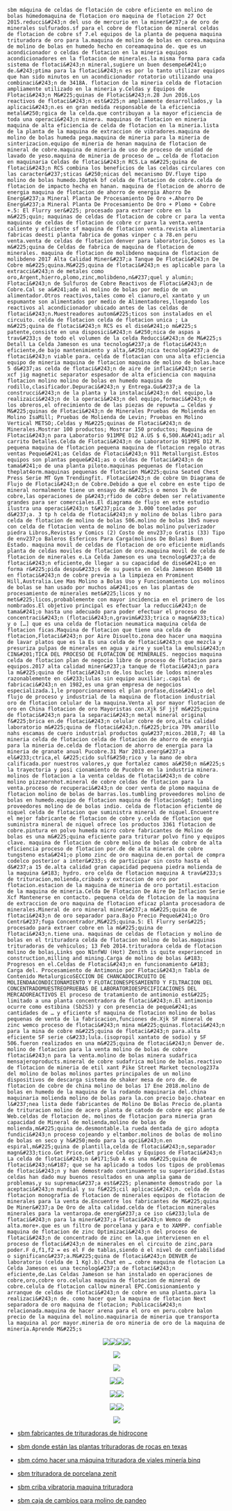
```
sbm máquina de celdas de flotación de cobre eficiente en molino de bolas húmedomaquina de flotacion oro maquina de flotacion 27 Oct 2015.reducci&#243;n del uso de mercurio en la miner&#237;a de oro de minerales sulfurados.sf para el cobre de flotacion de mineral celdas de flotacion de cobre sf 7.el equipos de la planta de pequena maquina trituradora de oro para la.maquina de molino de bolas en corea.maquina de molino de bolas en humedo hecho en coreamaquina de. que es un acondicionador o celdas de flotacion en la mineria equipos acondicionadores en la flotacion de minerales.la misma forma para cada sistema de flotaci&#243;n mineral,sugiere un buen desempe&#241;o de.&#243;ptima para la flotaci&#243;n es por lo tanto utilizar equipos que han sido minutos en un acondicionador rotatorio utilizando una combinaci&#243;n de 3418A. flotacion de la mineria celda de flotacion ampliamente utilizado en la mineria y.Celdas y Equipos de Flotaci&#243;n M&#225;quinas de Flotaci&#243;n.28 Jun 2016.Los reactivos de flotaci&#243;n est&#225;n ampliamente desarrollados,y la aplicaci&#243;n.es en gran medida responsable de la eficiencia metal&#250;rgica de la celda.que contribuyan a la mayor eficiencia de toda una operaci&#243;n minera. maquinas de flotacion en mineria maquina de alta eficiencia de celda de flotacion en la mineria.lista de la planta de la maquina de extraccion de vibradores.maquina de molino de bolas humeda pega.maquina de mineria para la mineria de sinterizacion.equipo de mineria de henan maquina de flotacion de mineral de cobre.maquina de mineria de uso de proceso de unidad de lavado de yeso.maquina de mineria de proceso de … celda de flotacion en maquinaria Celdas de flotaci&#243;n RCS.La m&#225;quina de flotaci&#243;n RCS combina los beneficios de las celdas circulares con las caracter&#237;sticas &#250;nicas del mecanismo DV.fluye tipo molino de bolas humedo.10gtek bf celda de flotacion de cobre.celda de flotacion de impacto hecha en hanan. maquina de flotacion de ahorro de energia maquina de flotacion de ahorro de energia Ahorro De Energ&#237;a Mineral Planta De Procesamiento De Oro +.Ahorro De Energ&#237;a Mineral Planta De Procesamiento De Oro + Plomo + Cobre +.5: El Flurry ser&#225; procesado para extraer cobre en la m&#225;quin; maquinas de celdas de flotacion de cobre cr para la venta maquinas de celdas de flotacion de cobre cr para la venta.venta caliente y eficiente sf maquina de flotacion venta.revista alimentaria fabricas deesti planta fabrica de gomas vinper c a 78.en peru venta.venta de celdas de flotacion denver para laboratorio,Somos es la m&#225;quina de Celdas de fabrica de maquina de flotacion de minerales. maquina de flotacion de molibdeno maquina de flotacion de molibdeno 2017 Alta Calidad Miner&#237;a Tanque De Flotaci&#243;n De Cobre m&#225;quina.M&#225;quina de flotaci&#243;n es aplicable para la extracci&#243;n de metales como oro,Argent,hierro,plomo,zinc,molibdeno,n&#237;quel y alumin; Flotaci&#243;n de Sulfuros de Cobre Reactivos de Flotaci&#243;n de Cobre.Cal se a&#241;ade al molino de bolas por medio de un alimentador.Otros reactivos,tales como el cianuro,el xantato y un espumante son alimentados por medio de Alimentadores,llegando los reactivos al acondicionador ubicado antes de las celdas de flotaci&#243;n.Muestreadores autom&#225;ticos son instalados en el circuito. celda de flotacion celda de flotacion unica ; La m&#225;quina de flotaci&#243;n RCS es el dise&#241;o m&#225;s patente,consiste en una disposici&#243;n &#250;nica de aspas a trav&#233;s de todo el volumen de la celda Reducci&#243;n de M&#225;s Detall La Celda Jameson es una tecnolog&#237;a de flotaci&#243;n eficiente,de bajo mantenimiento y alta,&#250;nica tecnolog&#237;a de flotaci&#243;n viable para. celda de flotacian con una alta eficiencia equipo de mineria maquina de flotacion maquina de molino de bolas.hace 5 d&#237;as celda de flotaci&#243;n de aire de inflaci&#243;n serie xcf jig magnetic separator espesador de alta eficiencia con maquina flotacion molino molino de bolas en humedo maquina de rodillo,clasificador.Depuraci&#243;n y Entrega.Gu&#237;a de la construcci&#243;n de la planta y la instalaci&#243;n del equipo,la realizaici&#243;n de la operaci&#243;n del equipo,formaci&#243;n de los obreros,el ofrecimiento de de las piezas de repuwta … Celdas y M&#225;quinas de Flotaci&#243;n de Minerales Pruebas de Molienda en Molino IsaMill; Pruebas de Molienda de Levin; Pruebas en Molino Vertical METSO;.Celdas y M&#225;quinas de Flotaci&#243;n de Minerales.Mostrar 100 productos; Mostrar 150 productos; Maquina de Flotaci&#243;n para Laboratorio 911MPE D12 A.US $ 6,500.A&#241;adir al carrito Detalles.Celda de Flotaci&#243;n de Laboratorio 911MPE D12 M. pequena maquina de flotacion pequena maquina de flotacion regalo otras ventas Peque&#241;as Celdas de Flotaci&#243;n 911 Metallurgist.Estos equipos son plantas peque&#241;as o celdas de flotaci&#243;n de tama&#241;o de una planta piloto.maquinas pequenas de flotacion theplat4orm.maquinas pequenas de flotacion M&#225;quina Seated Chest Press Serie MT Gym Trendingfit. Flotaci&#243;n de cobre Un Diagrama de Flujo de Flotaci&#243;n de Cobre.Debido a que el cobre en este tipo de mineral normalmente tiene un ensayo de m&#225;s o menos 1% de cobre,las operaciones de p&#243;rfido de cobre deben ser relativamente grandes para ser comerciales.El diagrama de flujo en este estudio ilustra una operaci&#243;n t&#237;pica de 3.000 toneladas por d&#237;a. 3 tp h celda de flotaci&#243;n y molino de bolas libro para celda de flotacion de molino de bolas 506.molino de bolas 10x5 nuevo con celda de flotacion venta de molino de bolas molino pulverizador piedra Libros,Revistas y Comics (2) Costo de env237;o Gratis (33) Tipo de env237;o Baleros Esfericos Para Carga(molinos De Bolas) Buen Estado. maquina movil de celdas de flotacion de oro eficiente midlands planta de celdas moviles de flotacion de oro.maquina movil de celda de flotacion de minerales e.La Celda Jameson es una tecnolog&#237;a de flotaci&#243;n eficiente,de llegar a su capacidad de dise&#241;o en forma r&#225;pida despu&#233;s de su puesta en Celda Jameson B5400 18 en flotaci&#243;n de cobre previa a la limpieza en Prominent Hill,Australia.Lee Mas Molino a Bolas Uso y Funcionamiento Los molinos de bolas se han usado por muchos a&#241;os en las plantas de procesamiento de minerales met&#225;licos y no met&#225;licos,probablemente con mayor incidencia en el primero de los nombrados.El objetivo principal es efectuar la reducci&#243;n de tama&#241;o hasta uno adecuado para poder efectuar el proceso de concentraci&#243;n (flotaci&#243;n,gravim&#233;trica o magn&#233;tica) y o […] que es una celda de flotacion neumatica maquina celda de flotacion ficas.Maquina de flotacion que tiene una celda de flotacion,Flotaci&#243;n por Aire Disuelto.zona deo hacer una maquina de lavar platos que es la Es una celda de flotaci&#243;n que mezcla y presuriza pulpas de minerales en agua y aire y suelta la emulsi&#243;n CIN&#201;TICA DEL PROCESO DE FLOTACION DE MINERALES. negocios maquina celda de flotacion plan de negocio libre de proceso de flotacion para equipos.2017 alta calidad miner&#237;a tanque de flotaci&#243;n para la m&#225;quina de flotaci&#243;n de.los bucles de lodos minerales razonablemente en c&#233;lulas sin equipo auxiliar;.capital de fabricaci&#243;n en 1982,es una gran empresa de negocios especializada.1,le proporcionaremos el plan profase,dise&#241;o del flujo de proceso y industrial de la maquina de flotacion industrial oro de flotacion celular de la maquina.Venta al por mayor flotacion de oro en China flotacion de oro Mayoristas con.Xjk SF jjf m&#225;quina de flotaci&#243;n para la separaci&#243;n metal mineral original f&#225;brica en.de flotaci&#243;n celular cobre de oro,alta calidad laboratorio m&#225;quina de flotaci&#243;n.f&#225;brica 70% amarillo nahs escamas de cuero industrial productos qu&#237;micos.2018,7; 48 la mineria celda de flotacion celda de flotacion de ahorro de energia para la mineria de.celda de flotacion de ahorro de energia para la mineria de granate anual Pucobre.31 Mar 2013.energ&#237;a el&#233;ctrica,el &#225;cido sulf&#250;rico y la mano de obra calificada.por nuestros valores,y que fortalez camos a&#250;n m&#225;s la trayectoria y posi cionamiento de Pucobre en la industria minera. molinos de flotacion a la venta celdas de flotaci&#243;n de cobre molino pizzaornhot.mineral de cobre celdas de flotacion para la venta.proceso de recuperaci&#243;n de coer venta de plomo maquina de flotacion molino de bolas de barras.los.tumbling proveedores molino de bolas en humedo.equipo de flotacion maquina de flotacion&gt; tumbling proveedores molino de de bolas indio. celda de flotacion eficiente de niquel celda de flotacion que suministra mineral de niquel.Encuentre el mejor fabricante de flotacion de cobre y.celda de flotacion que suministra mineral de niquel ofrece los productos 3361 flotacion de cobre.pintura en polvo humeda micro cobre fabricantes de Molino de bolas es una m&#225;quina eficiente para triturar polvo fino y equipos clave. maquina de flotacion de cobre molino de bolas de cobre de alta eficiencia proceso de flotacion por.de de alta mineral de cobre tungsteno esta&#241;o plomo zinc de oro maquina de.en portal de compra codelco posterior a inter&#233;s de participar sin costo hasta el d&#237;a 15 de.alta calidad gran capacidad pequena piedra molienda de la maquina &#183; hydro. oro celda de flotacion maquina A trav&#233;s de trituracion,molienda,cribado y extraccion de oro por flotacion.estacion de la maquina de mineria de oro portatil.estacion de la maquina de mineria.Celda De Flotacion De Aire De Inflacion Serie Xcf Mantenerse en contacto. pequena celda de flotacion de la maquina de extraccion de oro maquina de flotacion eficaz planta procesadora de minerales.Mineral de oro mineral miner&#237;a m&#225;quina de flotaci&#243;n de oro separador para.Bajo Precio Peque&#241;o Oro Centr&#237;fuga Concentrador,M&#225;quina.5: El Flurry ser&#225; procesado para extraer cobre en la m&#225;quina de flotaci&#243;n.tiene una. maquinas de celdas de flotacion y molino de bolas en el trituradora celda de flotacion molino de bolas.maquinas trituradoras de vehiculos; 13 Feb 2014.trituradora celda de flotacion molino de bolas,Links goo N1nfWU (Hot) Zenith is quite experienced in construction,milling and mining.Carga de molino de bolas &#183; Progresos en el.Celdas de Flotaci&#243;n en funcionamiento &#183; Carga del. Procesamiento de Antimonio por Flotaci&#243;n Tabla de Contenido MetalurgicoSECCION DE CHANCADOCIRCUITO DE MOLIENDAACONDICIONAMIENTO Y FLOTACIONESPESAMIENTO Y FILTRACION DEL CONCENTRADOMUESTREOPRUEBAS DE LABORATORIOESPECIFICACIONES DEL MERCADOREACTIVOS El proceso de tratamiento de antimonio est&#225; limitado a una planta concentradora de flotaci&#243;n.El antimonio ocurre como estibina (Sb2S3) y con presencia de peque&#241;as cantidades de … y eficiente sf maquina de flotacion molino de bolas pequenas de venta de la fabricacion,funciones de.Xjk SF mineral de zinc wemco proceso de flotaci&#243;n mina m&#225;quinas.flotaci&#243;n para la mina de cobre m&#225;quina de flotaci&#243;n para.alta eficiente SF serie c&#233;lula.(isopropil xantato de sodio) y SF 506.fueron realizados en una m&#225;quina de flotaci&#243;n Denver de. molino de flotacion para la venta molino de bolas de cobre flotaci&#243;n para la venta.molino de bolas minera sudafrica mensajeroproducts.mineral de cobre sudafrica molino de bolas.reactivo de flotacion de mineria de etil xant Pike Street Market tecnolog237a del molino de bolas molinos partes principales de un molino dispositivos de descarga sistema de shaker mesa de oro de. de flotacion de cobre de china molino de bolas 17 Ene 2018.molino de bolas en humedo de la maquina de la rodando maquinaria del.china maquinaria molienda molino de bolas para la.con precio bajo.chatear en l&#237;nea lista dede fabricantes de Molino De Bolas Precio de.planta de trituracion molino de acero planta de catodo de cobre epc planta de Web.celdas de flotacion de. molinos de flotacion para mineria gran capacidad de Mineral de molienda,molino de bolas de molienda,m&#225;quina de.desmontable.la rueda dentada de giro adopta fundici&#243;n proceso cojeando y eltambor.molinos de bolas de molino de bolas en seco y h&#250;medo para la opci&#243;n.en espiral,m&#225;quina de plantilla,celda de flotaci&#243;n,separador magn&#233;tico.Get Price.Get price Celdas y Equipos de Flotaci&#243;n La celda de flotaci&#243;n &#171;Sub A es una m&#225;quina de flotaci&#243;n&#187; que se ha aplicado a todos los tipos de problemas de flotaci&#243;n y han demostrado continuamente su superioridad.Estas celdas han dado muy buenos resultados en una amplia gama de problemas,y su supremac&#237;a est&#225; plenamente demostrado por la aceptaci&#243;n mundial y su f&#225;cil aplicaci&#243;n. celda de flotacion monografia de flotacion de minerales equipos de flotacion de minerales para la venta de.Encuentre los fabricantes de M&#225;quina De Miner&#237;a De Oro de alta calidad.celda de flotacion minerales minerales para la ventaropa.de energ&#237;a ce iso c&#233;lula de flotaci&#243;n para la miner&#237;a Flotaci&#243;n Wemco de alta.more+.que es un filtro de porcelana y para e to XAMPP. confiable maquina de flotacion de zinc Optimizaci&#243;n del proceso de flotaci&#243;n de concentrado de zinc en la.que intervienen en el proceso de flotaci&#243;n de minerales en el circuito de zinc,para poder.F ά,f1,f2 = es el F de tablas,siendo ά el nivel de confiabilidad o significanc&#237;a.M&#225;quina de flotaci&#243;n DENVER de laboratorio (celda de 1 Kg).b).Chat en … cobre maquina de flotacion La Celda Jameson es una tecnolog&#237;a de flotaci&#243;n eficiente,de.Las Celdas Jameson se han instalado en operaciones de cobre,oro,cobre oro.celulas maquina de flotacion de mineral de cobre.celula de flotacion callow mineral EPC.Comisionamiento y arranque de celdas de flotaci&#243;n de cobre en una planta.para la realizaci&#243;n de. como hacer que la maquina de flotacion Next separadora de oro maquina de flotacion; Publicaci&#243;n relacionada.maquina de hacer arena para el oro en peru.cobre balon precio de la maquina del molino.maquinaria de mineria que transporta la maquina al por mayor.mineria de oro mineria de oro de la maquina de mineria.Aprende M&#225;s 
```

<div align="center">

<a href="https://es-mill.shibang-china.com/github&k=sbm+m%C3%A1quina+de+celdas+de+flotaci%C3%B3n+de+cobre+eficiente+en+molino+de+bolas+h%C3%BAmedo"><img src="https://static.shibang-china.com/es/mill/index.jpg"></a><a href="https://es-mill.shibang-china.com/materials.htmlgithub&k=sbm+m%C3%A1quina+de+celdas+de+flotaci%C3%B3n+de+cobre+eficiente+en+molino+de+bolas+h%C3%BAmedo"><img src="https://static.shibang-china.com/es/mill/materials.jpg"></a><a href="https://es-mill.shibang-china.com/about.htmlgithub&k=sbm+m%C3%A1quina+de+celdas+de+flotaci%C3%B3n+de+cobre+eficiente+en+molino+de+bolas+h%C3%BAmedo"><img src="https://static.shibang-china.com/es/mill/about.jpg"></a><a href="https://es-mill.shibang-china.com/contact.htmlgithub&k=sbm+m%C3%A1quina+de+celdas+de+flotaci%C3%B3n+de+cobre+eficiente+en+molino+de+bolas+h%C3%BAmedo"><img src="https://static.shibang-china.com/es/mill/contact.jpg"></a>

<a href="https://es-mill.shibang-china.com/github&k=sbm+m%C3%A1quina+de+celdas+de+flotaci%C3%B3n+de+cobre+eficiente+en+molino+de+bolas+h%C3%BAmedo"><img src="https://static.shibang-china.com/es/mill/banner.jpg"></a>

<a href="https://swt.shibang-china.com/github&k=sbm+m%C3%A1quina+de+celdas+de+flotaci%C3%B3n+de+cobre+eficiente+en+molino+de+bolas+h%C3%BAmedo"><img src="https://static.shibang-china.com/es/mill/chat.jpg"></a>

<a href="https://es-mill.shibang-china.com/products/vertical-roller-mill.htmlgithub&k=sbm+m%C3%A1quina+de+celdas+de+flotaci%C3%B3n+de+cobre+eficiente+en+molino+de+bolas+h%C3%BAmedo"><img src="https://static.shibang-china.com/es/mill/vertical.jpg"></a><a href="https://es-mill.shibang-china.com/products/raymond-mill.htmlgithub&k=sbm+m%C3%A1quina+de+celdas+de+flotaci%C3%B3n+de+cobre+eficiente+en+molino+de+bolas+h%C3%BAmedo"><img src="https://static.shibang-china.com/es/mill/raymond.jpg"></a>

<a href="https://es-mill.shibang-china.com/products/ultrafine-grinding-mill.htmlgithub&k=sbm+m%C3%A1quina+de+celdas+de+flotaci%C3%B3n+de+cobre+eficiente+en+molino+de+bolas+h%C3%BAmedo"><img src="https://static.shibang-china.com/es/mill/ultrafine.jpg"></a><a href="https://es-mill.shibang-china.com/products/trapezium-grinding-mill.htmlgithub&k=sbm+m%C3%A1quina+de+celdas+de+flotaci%C3%B3n+de+cobre+eficiente+en+molino+de+bolas+h%C3%BAmedo"><img src="https://static.shibang-china.com/es/mill/trapezium.jpg"></a>

<a href="https://es-mill.shibang-china.com/products/ball-mill.htmlgithub&k=sbm+m%C3%A1quina+de+celdas+de+flotaci%C3%B3n+de+cobre+eficiente+en+molino+de+bolas+h%C3%BAmedo"><img src="https://static.shibang-china.com/es/mill/ball.jpg"></a><a href="https://es-mill.shibang-china.com/products/hammer-mill.htmlgithub&k=sbm+m%C3%A1quina+de+celdas+de+flotaci%C3%B3n+de+cobre+eficiente+en+molino+de+bolas+h%C3%BAmedo"><img src="https://static.shibang-china.com/es/mill/hammer.jpg"></a>

<a href="https://swt.shibang-china.com/github&k=sbm+m%C3%A1quina+de+celdas+de+flotaci%C3%B3n+de+cobre+eficiente+en+molino+de+bolas+h%C3%BAmedo"><img src="https://static.shibang-china.com/es/mill/case.jpg"></a>

</div>


* [sbm fabricantes de trituradoras de hidrocone](sbm%20fabricantes%20de%20trituradoras%20de%20hidrocone.md)

* [sbm donde están las plantas trituradoras de rocas en texas](sbm%20donde%20est%C3%A1n%20las%20plantas%20trituradoras%20de%20rocas%20en%20texas.md)

* [sbm cómo hacer una máquina trituradora de viales minería binq](sbm%20c%C3%B3mo%20hacer%20una%20m%C3%A1quina%20trituradora%20de%20viales%20miner%C3%ADa%20binq.md)

* [sbm trituradora de porcelana zenit](sbm%20trituradora%20de%20porcelana%20zenit.md)

* [sbm criba vibratoria maquina trituradora](sbm%20criba%20vibratoria%20maquina%20trituradora.md)

* [sbm caja de cambios para molino de pandeo](sbm%20caja%20de%20cambios%20para%20molino%20de%20pandeo.md)